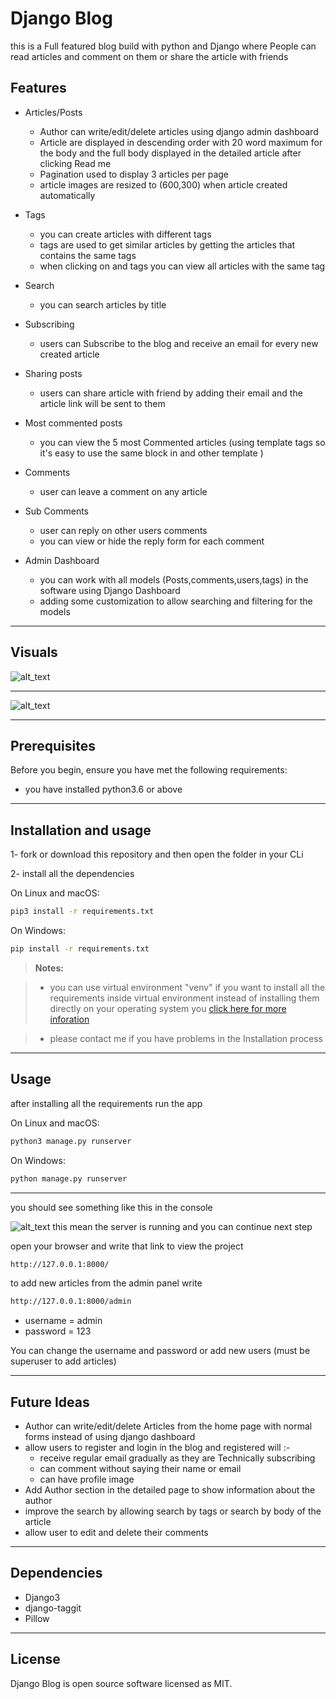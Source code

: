 Django Blog
===================
this is a Full featured blog build with python and Django where People can read articles and comment on them or share the article with friends 


Features
-------------
- Articles/Posts
	- Author can write/edit/delete articles using django admin dashboard
	- Article are displayed in descending order with 20 word maximum for the body  and the full body displayed in the detailed article after clicking Read me
	- Pagination used to display 3 articles per page 
	- article images are resized to (600,300) when article created automatically   
- Tags 
	- you can create articles with different tags 
	- tags are used to get similar articles by getting the articles that contains the same tags
	- when clicking on and tags you can view all articles with the same tag
- Search
	- you can search articles by title 
- Subscribing
    - users can Subscribe to the blog and receive an email for every new created article
    
- Sharing posts
    - users can share article  with friend  by adding their email and the article link will be sent to them
- Most commented posts
    - you can view the 5 most Commented articles (using template tags so it's easy to use the same block in and other template ) 
- Comments
	- user can leave a comment on any article 
- Sub Comments 
	- user can reply on other users comments 
	- you can view or hide the reply form for each comment 
- Admin Dashboard 
	- you can work with all models (Posts,comments,users,tags) in the software using Django Dashboard
	- adding some customization to allow searching and filtering for the models


----------------------

Visuals
-------------

![alt_text](https://raw.githubusercontent.com/mena18/Django-Blog/master/screenShots/Home_page.png)

----------

![alt_text](https://raw.githubusercontent.com/mena18/Django-Blog/master/screenShots/post_detail.png)


----------

Prerequisites
-------------
Before you begin, ensure you have met the following requirements:

- you have installed python3.6 or above

-------------- 

Installation and usage
-------------

1- fork or download this repository and then open the folder in your CLi

2- install all the dependencies 

On Linux and macOS:
``` bash
pip3 install -r requirements.txt
```
On Windows:

``` bash
pip install -r requirements.txt
```

> **Notes:**

 > - you can use virtual environment "venv" if you want to install all the requirements inside virtual environment instead of installing them directly on your operating system you [click here for more inforation](https://packaging.python.org/guides/installing-using-pip-and-virtual-environments/)
 
 >- please contact me if you have problems in the Installation process  


----------------------

Usage 
------------
 after installing all the requirements run the app

On Linux and macOS:
``` bash
python3 manage.py runserver
```
On Windows:

``` bash
python manage.py runserver
```
----------
you should see something like this in the console 

![alt_text](https://raw.githubusercontent.com/mena18/Django-Blog/master/screenShots/running.png)
this mean the server is running and you can continue next step 

open your browser and write that link to view the project
``` bash
http://127.0.0.1:8000/
```
to add new articles from the admin panel write 
``` bash
http://127.0.0.1:8000/admin
```
- username = admin
- password = 123

You can change the username and password or add new users (must be superuser to add articles)


----------------------

Future Ideas
-------------------


- Author can write/edit/delete Articles from the home page with normal forms instead  of using django dashboard
- allow users to register and login in the blog and registered will :-
	- receive regular email gradually as they are Technically subscribing 
	- can comment without saying their name or email
	- can have profile image 
- Add Author section in the detailed page to show information about the author 
- improve the search by allowing search by tags or search by body of the article
- allow user to edit and delete their comments 



---------------------------------


Dependencies
-------------------

- Django3
- django-taggit
- Pillow

----------------------

License
--------------

Django Blog is open source software licensed as MIT.

